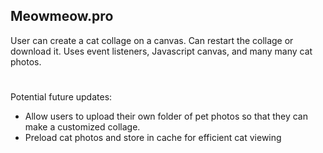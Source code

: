 ## Meowmeow.pro
User can create a cat collage on a canvas. 
Can restart the collage or download it.
Uses event listeners, Javascript canvas, and many many cat photos.
#
Potential future updates: 
- Allow users to upload their own folder of pet photos so 
that they can make a customized collage.
- Preload cat photos and store in cache for efficient cat viewing
